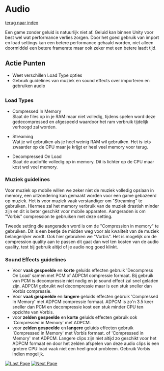 # Audio
[terug naar index](/Index.md#unity-settings)  

Een game zonder geluid is natuurlijk niet af. Geluid kan binnen Unity voor best wel wat performance verlies zorgen. Door het goed 
gebruik van import en load settings kan een betere performance gehaald worden, niet alleen doormiddel een betere framerate maar ook zeker met een betere laadt tijd.  

## Actie Punten
* Weet verschillen Load Type opties
* Gebruik guidelines van muziek en sound effects over importeren en gebruiken audio
##  

### Load Types 

* Compressed In Memory  
Slaat de files op in je RAM maar niet volledig, tijdens spelen word deze gedecompressed en afgespeeld waardoor het ram verbruik tijdelijk verhoogd zal worden.  

* Streaming  
Wat je wil gebruiken als je heel weinig RAM wil gebruiken. Het is iets zwaarder op de CPU maar je krijgt er heel veel memory voor terug.  

* Decompressed On Load  
Slaat de audiofile volledig op in memory. Dit is lichter op de CPU maar kost wel veel memory.  

### Muziek guidelines

Voor muziek op mobile willen we zeker niet de muziek volledig opslaan in memory, een uitzondering kan gemaakt worden voor een game gebazeerd op muziek. Het is voor 
muziek vaak verstandiger om "Streaming" te gebruiken. Hiermee zal het memory verbruik van de muziek drastish minder zijn en dit is beter geschikt voor mobile apparaten. 
Aangeraden is om "Vorbis" compression te gebruiken met deze setting.

Tweede setting die aangeraden word is om de "Compression in memory" te gebruiken. Dit is een beetje de midden weg voor als kwaliteit van de muziek belangerijker wordt. 
Ook hier gebruiken we "Vorbis". Het is mogelijk om de compression quality aan te passen dit gaat dan wel ten kosten van de audio quality, test bij gebruik altijd of 
je audio nog goed klinkt.

### Sound Effects guidelines


* Voor **vaak gespeelde** en **korte** geluids effecten gebruik 'Decompress On Load' samen met PCM of ADPCM compressie formaat. Bij gebruik van PCM is decompressie 
niet nodig en je sound effect zal snel geladen zijn. ADPCM gebruikt wel decompressie maar is een stuk sneller dan Vorbis compressie.  
* Voor **vaak gespeelde** en **langere** geluids effecten gebruik 'Compressed In Memory' met ADPCM compressie formaat. ADPCM is zo'n 3.5 keer sneller dan PCM en 
decompressie kost een stuk minder CPU ten opzichte van Vorbis.  
* voor **zelden gespeelde** en **korte** geluids effecten gebruik ook 'Compressed in Memory' met ADPCM.  
* voor **zelden gespeelde** en **langere** geluids effecten gebruik 'Compressed in Memory' met Vorbis formaat. of 'Compressed in Memory' met ADPCM. 
Langere clips zijn niet altijd zo geschikt voor het ADPCM formaat en door het zelden afspelen van deze audio clips is een grotere CPU load vaak niet een heel 
groot probleem. Gebruik Vorbis indien mogelijk.

[![Last Page](https://i.imgur.com/Wr11iwl.png)](/UnitySettings/Culling.md) [![Next Page](https://i.imgur.com/nHLTAf1.png)](/UnitySettings/Physics.md)